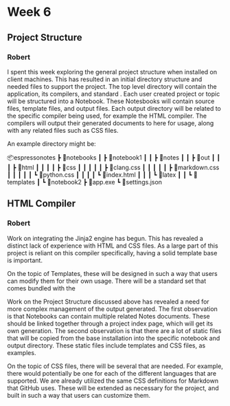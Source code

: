 # Week 6

## Project Structure

### Robert

I spent this week exploring the general project structure when installed on client machines.
This has resulted in an initial directory structure and needed files to support the project.
The top level directory will contain the application, its compilers, and standard .
Each user created project or topic will be structured into a Notebook.
These Notesbooks will contain source files, template files, and output files.
Each output directory will be related to the specific compiler being used, for example the HTML compiler.
The compilers will output their generated documents to here for usage, along with any related files such as CSS files.

An example directory might be:

📦espressonotes
 ┣ 📂notebooks
 ┃ ┣ 📂notebook1
 ┃ ┃ ┣ 📂notes
 ┃ ┃ ┣ 📂out
 ┃ ┃ ┃ ┣ 📂html
 ┃ ┃ ┃ ┃ ┣ 📂css
 ┃ ┃ ┃ ┃ ┃ ┣ 📜clang.css
 ┃ ┃ ┃ ┃ ┃ ┣ 📜markdown.css
 ┃ ┃ ┃ ┃ ┃ ┗ 📜python.css
 ┃ ┃ ┃ ┃ ┗ 📜index.html
 ┃ ┃ ┃ ┗ 📂latex
 ┃ ┃ ┗ 📂templates
 ┃ ┗ 📂notebook2
 ┣ 📜app.exe
 ┗ 📜settings.json

## HTML Compiler

### Robert

Work on integrating the Jinja2 engine has begun.
This has revealed a distinct lack of experience with HTML and CSS files.
As a large part of this project is reliant on this compiler specifically, having a solid template base is important.

On the topic of Templates, these will be designed in such a way that users can modify them for their own usage.
There will be a standard set that comes bundled with the 

Work on the Project Structure discussed above has revealed a need for more complex management of the output generated.
The first observation is that Notebooks can contain multiple related Notes documents.
These should be linked together through a project index page, which will get its own generation.
The second observation is that there are a lot of static files that will be copied from the base installation into the specific notebook and output directory.
These static files include templates and CSS files, as examples.

On the topic of CSS files, there will be several that are needed.
For example, there would potentially be one for each of the different languages that are supported.
We are already utilized the same CSS definitions for Markdown that GitHub uses.
These will be extended as necessary for the project, and built in such a way that users can customize them.

